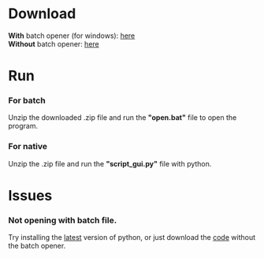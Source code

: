 <h1>Download</h1>
<b>With</b> batch opener (for windows): <a href=https://github.com/azigazibarni/2023-24-Projekt-I./releases/download/Complete/program_batch.zip>here</a> <br>
<b>Without</b> batch opener: <a href=https://github.com/azigazibarni/2023-24-Projekt-I./releases/download/Complete/program.zip>here</a>

<h1>Run</h1>
<h3>For batch</h3>
Unzip the downloaded .zip file and run the <b>"open.bat"</b> file to open the program.
<h3>For native</h3>
Unzip the .zip file and run the <b>"script_gui.py"</b> file with python.

<h1>Issues</h1>
<h3>Not opening with batch file.</h3>
Try installing the <a href=https://www.python.org/downloads/ target=_blank>latest</a> version of python, or just download the <a href=https://github.com/azigazibarni/2023-24-Projekt-I./releases/download/Complete/program.zip>code</a> without the batch opener.
